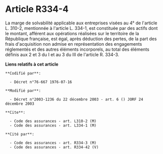 # Article R334-4

La marge de solvabilité applicable aux entreprises visées au 4° de l'article L. 310-2, mentionnée à l'article L. 334-1, est
constituée par des actifs dont le montant, afférent aux opérations réalisées sur le territoire de la République française,
est égal, après déduction des pertes, de la part des frais d'acquisition non admise en représentation des engagements
réglementés et des autres éléments incorporels, au total des éléments définis aux 2 et 3 du I et au 3 du III de l'article R.
334-3.

**Liens relatifs à cet article**

	**Codifié par**:

	  - Décret n°76-667 1976-07-16

	**Modifié par**:

	  - Décret n°2003-1236 du 22 décembre 2003 - art. 6 () JORF 24 décembre 2003

	**Cite**:

	  - Code des assurances - art. L310-2 (M)
	  - Code des assurances - art. L334-1 (M)

	**Cité par**:

	  - Code des assurances - art. R334-3 (M)
	  - Code des assurances - art. R334-42 (V)
